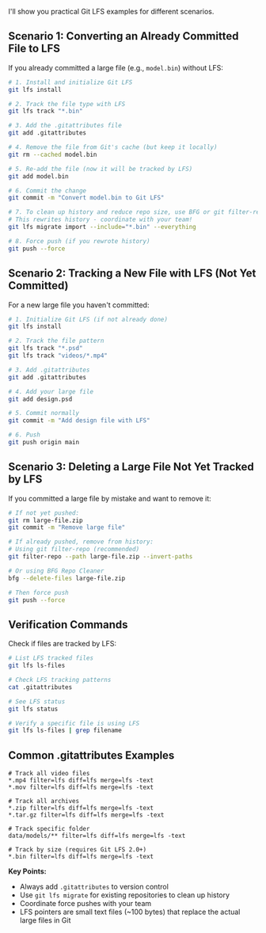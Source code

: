 I'll show you practical Git LFS examples for different scenarios.

## **Scenario 1: Converting an Already Committed File to LFS**

If you already committed a large file (e.g., `model.bin`) without LFS:

```bash
# 1. Install and initialize Git LFS
git lfs install

# 2. Track the file type with LFS
git lfs track "*.bin"

# 3. Add the .gitattributes file
git add .gitattributes

# 4. Remove the file from Git's cache (but keep it locally)
git rm --cached model.bin

# 5. Re-add the file (now it will be tracked by LFS)
git add model.bin

# 6. Commit the change
git commit -m "Convert model.bin to Git LFS"

# 7. To clean up history and reduce repo size, use BFG or git filter-repo
# This rewrites history - coordinate with your team!
git lfs migrate import --include="*.bin" --everything

# 8. Force push (if you rewrote history)
git push --force
```

## **Scenario 2: Tracking a New File with LFS (Not Yet Committed)**

For a new large file you haven't committed:

```bash
# 1. Initialize Git LFS (if not already done)
git lfs install

# 2. Track the file pattern
git lfs track "*.psd"
git lfs track "videos/*.mp4"

# 3. Add .gitattributes
git add .gitattributes

# 4. Add your large file
git add design.psd

# 5. Commit normally
git commit -m "Add design file with LFS"

# 6. Push
git push origin main
```

## **Scenario 3: Deleting a Large File Not Yet Tracked by LFS**

If you committed a large file by mistake and want to remove it:

```bash
# If not yet pushed:
git rm large-file.zip
git commit -m "Remove large file"

# If already pushed, remove from history:
# Using git filter-repo (recommended)
git filter-repo --path large-file.zip --invert-paths

# Or using BFG Repo Cleaner
bfg --delete-files large-file.zip

# Then force push
git push --force
```

## **Verification Commands**

Check if files are tracked by LFS:

```bash
# List LFS tracked files
git lfs ls-files

# Check LFS tracking patterns
cat .gitattributes

# See LFS status
git lfs status

# Verify a specific file is using LFS
git lfs ls-files | grep filename
```

## **Common .gitattributes Examples**

```
# Track all video files
*.mp4 filter=lfs diff=lfs merge=lfs -text
*.mov filter=lfs diff=lfs merge=lfs -text

# Track all archives
*.zip filter=lfs diff=lfs merge=lfs -text
*.tar.gz filter=lfs diff=lfs merge=lfs -text

# Track specific folder
data/models/** filter=lfs diff=lfs merge=lfs -text

# Track by size (requires Git LFS 2.0+)
*.bin filter=lfs diff=lfs merge=lfs -text
```

**Key Points:**
- Always add `.gitattributes` to version control
- Use `git lfs migrate` for existing repositories to clean up history
- Coordinate force pushes with your team
- LFS pointers are small text files (~100 bytes) that replace the actual large files in Git
